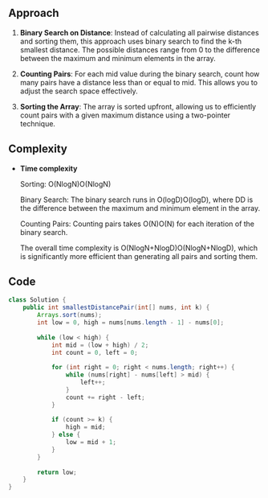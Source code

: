 ## Approach

1. **Binary Search on Distance**: 
    Instead of calculating all pairwise distances and sorting them, this approach uses binary search to find the k-th smallest distance. The possible distances range from 0 to the difference between the maximum and minimum elements in the array.

2.  **Counting Pairs**: 
    For each mid value during the binary search, count how many pairs have a distance less than or equal to mid. This allows you to adjust the search space effectively.

3. **Sorting the Array**: 
    The array is sorted upfront, allowing us to efficiently count pairs with a given maximum distance using a two-pointer technique.

## Complexity

- **Time complexity**

    Sorting: O(Nlog⁡N)O(NlogN)

    Binary Search: The binary search runs in O(log⁡D)O(logD), where DD is the difference between the maximum and minimum element in the array.

    Counting Pairs: Counting pairs takes O(N)O(N) for each iteration of the binary search.

    The overall time complexity is O(Nlog⁡N+Nlog⁡D)O(NlogN+NlogD), which is significantly more efficient than generating all pairs and sorting them.

## Code 
```java
class Solution {
    public int smallestDistancePair(int[] nums, int k) {
        Arrays.sort(nums);
        int low = 0, high = nums[nums.length - 1] - nums[0];
        
        while (low < high) {
            int mid = (low + high) / 2;
            int count = 0, left = 0;
            
            for (int right = 0; right < nums.length; right++) {
                while (nums[right] - nums[left] > mid) {
                    left++;
                }
                count += right - left;
            }
            
            if (count >= k) {
                high = mid;
            } else {
                low = mid + 1;
            }
        }
        
        return low;
    }
}
```
